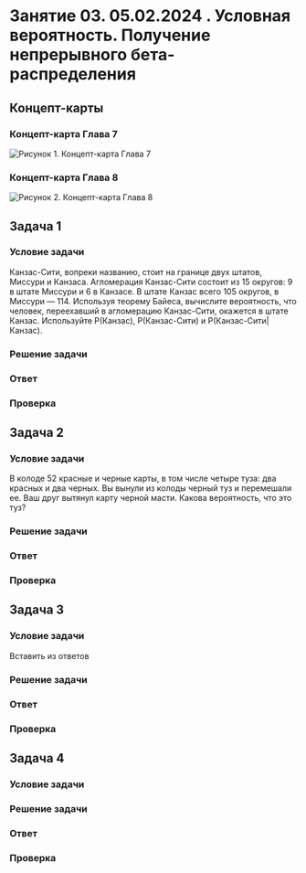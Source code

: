 # Занятие 03. 05.02.2024 . Условная вероятность. Получение непрерывного бета-распределения

## Концепт-карты

### Концепт-карта Глава 7

![Рисунок 1. Концепт-карта Глава 7](./Картинки/Главы/7.png)

### Концепт-карта Глава 8

![Рисунок 2. Концепт-карта Глава 8](./Картинки/Главы/8.png)

## Задача 1

### Условие задачи

Канзас-Сити, вопреки названию, стоит на границе двух штатов, Миссури и Канзаса. Агломерация Канзас-Сити состоит из 15 округов: 9 в штате Миссури и 6 в Канзасе. В штате Канзас всего 105 округов, в Миссури — 114. Используя теорему Байеса, вычислите вероятность, что человек, переехавший в агломерацию Канзас-Сити, окажется в штате Канзас. Используйте P(Канзас), P(Канзас-Сити) и P(Канзас-Сити|Канзас).

### Решение задачи



### Ответ



### Проверка



## Задача 2

### Условие задачи

В колоде 52 красные и черные карты, в том числе четыре туза: два красных и два черных. Вы вынули из колоды черный туз и перемешали ее. Ваш друг вытянул карту черной масти. Какова вероятность, что это туз?

### Решение задачи



### Ответ



### Проверка



## Задача 3

### Условие задачи

Вставить из ответов

### Решение задачи



### Ответ



### Проверка



## Задача 4

### Условие задачи



### Решение задачи



### Ответ



### Проверка



